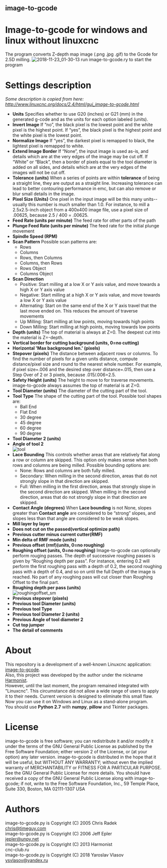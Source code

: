 ## image-to-gcode
# Image-to-gcode for windows and linux without linuxcnc
The program converts Z-depth map image (.png .jpg .gif) to the Gcode for 2.5D milling.
![2018-11-23_01-30-13](https://user-images.githubusercontent.com/8062959/48923446-a89fa880-eebf-11e8-8d07-e4cf2a294145.png)
run image-to-gcode.ry to start the program

# Settings description
*Some description is copied from here: http://www.linuxcnc.org/docs/2.4/html/gui_image-to-gcode.html*
* **Units** Specifies whether to use G20 (inches) or G21 (mm) in the generated g-code and as the units for each option labeled (units). 
* **Invert Image** If “no”, the black pixel is the lowest point and the white pixel is the highest point. If “yes”, the black pixel is the highest point and the white pixel is the lowest point.
* **Normalize Image** If “yes”, the darkest pixel is remapped to black, the lightest pixel is remapped to white.
* **Extend Image Border** If “None”, the input image is used as-is, and details which are at the very edges of the image may be cut off. If “White” or “Black”, then a border of pixels equal to the tool diameter is added on all sides, and details which are at the very edges of the images will not be cut off.
* **Tolerance (units)** When a series of points are within **tolerance** of being a straight line, they are output as a straight line. Increasing tolerance can lead to better contouring performance in emc, but can also remove or blur small details in the image.
* **Pixel Size (Units)** One pixel in the input image will be this many units--usually this number is much smaller than 1.0. For instance, to mill a 2.5x2.5-inch object from a 400x400 image file, use a pixel size of .00625, because 2.5 / 400 = .00625.
* **Feed Rate (units per minute)** The feed rate for other parts of the path
* **Plunge Feed Rate (units per minute)** The feed rate for the initial plunge movement
* **Spindle Speed (RPM)**
* **Scan Pattern** Possible scan patterns are:
    - Rows
    - Columns
    - Rows, then Columns
    - Columns, then Rows
    - Rows Object
    - Columns Object
* **Scan Direction**
    - Positive: Start milling at a low X or Y axis value, and move towards a high X or Y axis value
    - Negative: Start milling at a high X or Y axis value, and move towards a low X or Y axis value
    - Alternating: Start on the same end of the X or Y axis travel that the last move ended on. This reduces the amount of traverse movements
    - Up Milling: Start milling at low points, moving towards high points
    - Down Milling: Start milling at high points, moving towards low points
* **Depth (units)** The top of material is always at Z=0. The deepest cut into the material is Z=-depth.
* **Vertical border for cutting background (units, 0=no cutting)**
* **Horizontal 'Max background len.' (pixels)**
* **Stepover (pixels)** The distance between adjacent rows or columns. To find the number of pixels for a given units distance, compute distance/pixel size and round to the nearest whole number. For example, if pixel size=.006 and the desired step over distance=.015, then use a Step Over of 2 or 3 pixels, because .015/.006=2.5.
* **Safety Height (units)** The height to move to for traverse movements. image-to-gcode always assumes the top of material is at Z=0.
* **Tool Diameter (units)** The diameter of the cutting part of the tool.
* **Tool Type** The shape of the cutting part of the tool. Possible tool shapes are:
    - Ball End
    - Flat End
    - 30 degree
    - 45 degree
    - 60 degree
    - 90 degree
* **Tool Diameter 2 (units)**
* **Angle of tool 2**  
![tool](https://user-images.githubusercontent.com/8062959/48924304-9aee2100-eec7-11e8-9b97-985f5bf5ba8e.jpg)  
* **Lace Bounding** This controls whether areas that are relatively flat along a row or column are skipped. This option only makes sense when both rows and columns are being milled. Possible bounding options are:
    - None: Rows and columns are both fully milled.
    - Secondary: When milling in the second direction, areas that do not strongly slope in that direction are skipped.
    - Full: When milling in the first direction, areas that strongly slope in the second direction are skipped. When milling in the second direction, areas that do not strongly slope in that direction are skipped.
* **Contact Angle (degrees)** When **Lace bounding** is not None, slopes greater than **Contact angle** are considered to be “strong” slopes, and slopes less than that angle are considered to be weak slopes.
* **Mill layer by layer** 
* **Does not cut on the passed(vertical optimize path)** 
* **Previous cutter minus current cutter(RMF)** 
* **Min delta of RMF mode (units)** 
* **Previous offset (rmf)(units, 0=no roughing)** 
* **Roughing offset (units, 0=no roughing)** Image-to-gcode can optionally perform rouging passes. The depth of successive roughing passes is given by “Roughing depth per pass”. For instance, entering 0.2 will perform the first roughing pass with a depth of 0.2, the second roughing pass with a depth of 0.4, and so on until the full Depth of the image is reached. No part of any roughing pass will cut closer than Roughing Offset to the final part.
* **Roughing depth per pass (units)**  
![roughingoffset_sm](https://user-images.githubusercontent.com/8062959/48924090-9e80a880-eec5-11e8-8608-a015afdc7cf2.jpg)  
* **Previous stepover (pixels)** 
* **Previous tool Diameter (units)** 
* **Previous tool Type** 
* **Previous tool Diameter 2 (units)** 
* **Previous Angle of tool diameter 2** 
* **Cut top jumper** 
* **The detail of comments** 

# About
This repository is a development of a well-known Linuxcnc application: [image-to-gcode](http://www.linuxcnc.org/docs/2.4/html/gui_image-to-gcode.html).  
Also, this project was developed by the author under the nickname [Harmonist](http://www.cnc-club.ru/forum/viewtopic.php?t=3541).  
However, until the last moment, the program remained integrated with "Linuxcnc".
This circumstance did not allow a wide range of users to apply it to their needs.
Current version is designed to eliminate this small flaw.
Now you can use it on Windows and Linux as a stand-alone program.  
You should use **Python 2.7** with **numpy**, **pillow** and Tkinter packages.

# License
image-to-gcode is free software; you can redistribute it and/or modify
it under the terms of the GNU General Public License as published by the
Free Software Foundation; either version 2 of the License, or (at your
option) any later version.  image-to-gcode is distributed in the hope 
that it will be useful, but WITHOUT ANY WARRANTY; without even the implied
warranty of MERCHANTABILITY or FITNESS FOR A PARTICULAR PURPOSE.  See
the GNU General Public License for more details.  You should have
received a copy of the GNU General Public License along with image-to-gcode;
if not, write to the Free Software Foundation, Inc., 59 Temple Place,
Suite 330, Boston, MA 02111-1307 USA

# Authors
image-to-gcode.py is Copyright (C) 2005 Chris Radek  
chris@timeguy.com  
image-to-gcode.py is Copyright (C) 2006 Jeff Epler  
jepler@unpy.net  
image-to-gcode.py is Copyright (C) 2013 Harmonist  
cnc-club.ru  
image-to-gcode.py is Copyright (C) 2018 Yaroslav Vlasov  
ysvlasov@yandex.ru  
